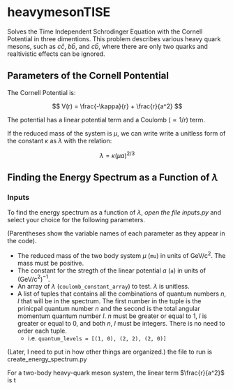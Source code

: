 # heavymesonTISE
Solves the Time Independent Schrodinger Equation with the Cornell Potential in three dimentions. This problem describes various heavy quark mesons, such as $c \bar{c}$, $b \bar{b}$, and $c \bar{b}$, where there are only two quarks and realtivistic effects can be ignored.  

## Parameters of the Cornell Pontential

The Cornell Potential is: 

$$ V(r) = \frac{-\kappa}{r} + \frac{r}{a^2} $$

The potential has a linear potential term and a Coulomb ($\propto 1/r$) term.

If the reduced mass of the system is $\mu$, we can write write a unitless form of the constant $\kappa$ as $\lambda$ with the relation:

$$ \lambda = \kappa (\mu a)^{2/3}$$

## Finding the Energy Spectrum as a Function of $\lambda$

### Inputs

To find the energy spectrum as a function of $\lambda$, *open the file inputs.py* and select your choice for the following parameters.

(Parentheses show the variable names of each parameter as they appear in the code).

- The reduced mass of the two body system $\mu$ (`mu`) in units of GeV/c$^{2}$. The mass must be positive. 
- The constant for the stregth of the linear potential $a$ (`a`) in units of (GeV/c$^{2}$)$^{-1}$. 
- An array of $\lambda$ (`coulomb_constant_array`) to test. $\lambda$ is unitless. 
- A list of tuples that contains all the combinations of quantum numbers $n$, $l$ that will be in the spectrum. The first number in the tuple is the prinicpal quantum number $n$ and the second is the total angular momentum quantum number $l$. $n$ must be greater or equal to 1, $l$ is greater or equal to 0, and both $n$, $l$ must be integers. There is no need to order each tuple. 
  - i.e. `quantum_levels = [(1, 0), (2, 2), (2, 0)]`

(Later, I need to put in how other things are organized.) the file to run is create_energy_spectrum.py

For a two-body heavy-quark meson system, the linear term $\frac{r}{a^2}$ is t

